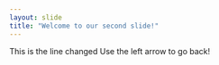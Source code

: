 ```yaml
---
layout: slide
title: "Welcome to our second slide!"
---
```

This is the line changed
Use the left arrow to go back!
